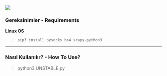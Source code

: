 ![](https://siasky.net/GAA_I1eSR3lxrMZWypzrcgdiU5PQcqI7LkUjIH1SPB-hSw)

### Gereksinimler - Requirements
**Linux OS**
>`pip3 install pysocks bs4 scapy-python3`


------------

### Nasıl Kullanılır? - How To Use?
>python3 UNSTABLE.py


